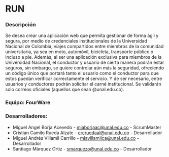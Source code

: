 # RUN

### Descripción

Se desea crear una aplicación web que permita gestionar de forma ágil y segura, por medio de
credenciales institucionales de la Universidad Nacional de Colombia, viajes compartidos entre
miembros de la comunidad universitaria, ya sea en moto, automóvil, bicicleta, transporte público
o incluso a pie. Además, al ser una aplicación exclusiva para miembros de la Universidad
Nacional, el conductor y usuario de cierta manera podrán estar seguros, sin embargo, se quiere
controlar aún más la seguridad, ofreciendo un código único que portará tanto el usuario como el
conductor para que estos puedan verificar correctamente el servicio. Y de ser necesario, entre
usuarios y conductores podrán solicitar el carné institucional. Se validarán solo correos oficiales
(aquellos que sean @unal.edu.co).

### Equipo: FourWare

### Desarrolladores:

- Miguel Angel Borja Acevedo - miaborjaac@unal.edu.co - ScrumMaster
- Cristian Camilo Rueda Alzate - crcruedaal@unal.edu.co - Desarrollador
- Miguel Andrés Villamil Carrillo -  miavillamilca@unal.edu.co - Desarrollador
- Santiago Márquez Ortiz - smarquezo@unal.edu.co - Desarrollador
